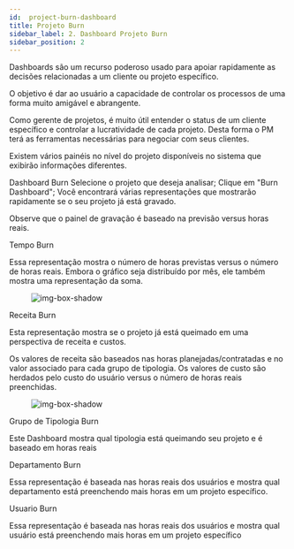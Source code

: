 ```yaml
---
id:  project-burn-dashboard
title: Projeto Burn
sidebar_label: 2. Dashboard Projeto Burn 
sidebar_position: 2
---
```


Dashboards são um recurso poderoso usado para apoiar rapidamente as decisões relacionadas a um cliente ou projeto específico.

O objetivo é dar ao usuário a capacidade de controlar os processos de uma forma muito amigável e abrangente.

Como gerente de projetos, é muito útil entender o status de um cliente específico e controlar a lucratividade de cada projeto. Desta forma o PM terá as ferramentas necessárias para negociar com seus clientes.

Existem vários painéis no nível do projeto disponíveis no sistema que exibirão informações diferentes.

Dashboard Burn
Selecione o projeto que deseja analisar;
Clique em "Burn Dashboard";
Você encontrará várias representações que mostrarão rapidamente se o seu projeto já está gravado.

Observe que o painel de gravação é baseado na previsão versus horas reais.

Tempo Burn

Essa representação mostra o número de horas previstas versus o número de horas reais. Embora o gráfico seja distribuído por mês, ele também mostra uma representação da soma.

<figure>

![img-box-shadow](/img/university/dashboards/project-burn-dashboard/university-project-burn-dashboard-1.png)
<figcaption></figcaption>
</figure>

Receita Burn

Esta representação mostra se o projeto já está queimado em uma perspectiva de receita e custos.

Os valores de receita são baseados nas horas planejadas/contratadas e no valor associado para cada grupo de tipologia. Os valores de custo são herdados pelo custo do usuário versus o número de horas reais preenchidas. 

 

 

<figure>

![img-box-shadow](/img/university/dashboards/project-burn-dashboard/university-project-burn-dashboard-2.png)
<figcaption></figcaption>
</figure>

 

Grupo de Tipologia Burn

Este Dashboard mostra qual tipologia está queimando seu projeto e é baseado em horas reais

 

Departamento Burn

Essa representação é baseada nas horas reais dos usuários e mostra qual departamento está preenchendo mais horas em um projeto específico.

 

Usuario Burn

Essa representação é baseada nas horas reais dos usuários e mostra qual usuário está preenchendo mais horas em um projeto específico
